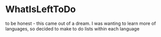 # WhatIsLeftToDo
to be honest - this came out of a dream. I was wanting to learn more of languages, so decided to make to do lists within each language
